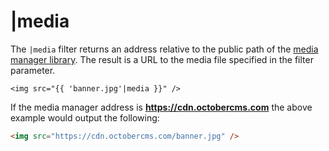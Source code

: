 # |media

The `|media` filter returns an address relative to the public path of the [media manager library](../media/introduction.md). The result is a URL to the media file specified in the filter parameter.

```twig
<img src="{{ 'banner.jpg'|media }}" />
```

If the media manager address is __https://cdn.octobercms.com__ the above example would output the following:

```html
<img src="https://cdn.octobercms.com/banner.jpg" />
```

